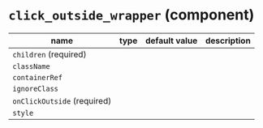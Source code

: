 # `click_outside_wrapper` (component)

| name                        | type | default value | description |
| --------------------------- | ---- | ------------- | ----------- |
| `children` (required)       |      |               |             |
| `className`                 |      |               |             |
| `containerRef`              |      |               |             |
| `ignoreClass`               |      |               |             |
| `onClickOutside` (required) |      |               |             |
| `style`                     |      |               |             |
